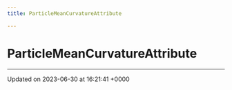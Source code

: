 ```yaml
---
title: ParticleMeanCurvatureAttribute

---
```


# ParticleMeanCurvatureAttribute





-------------------------------

Updated on 2023-06-30 at 16:21:41 +0000